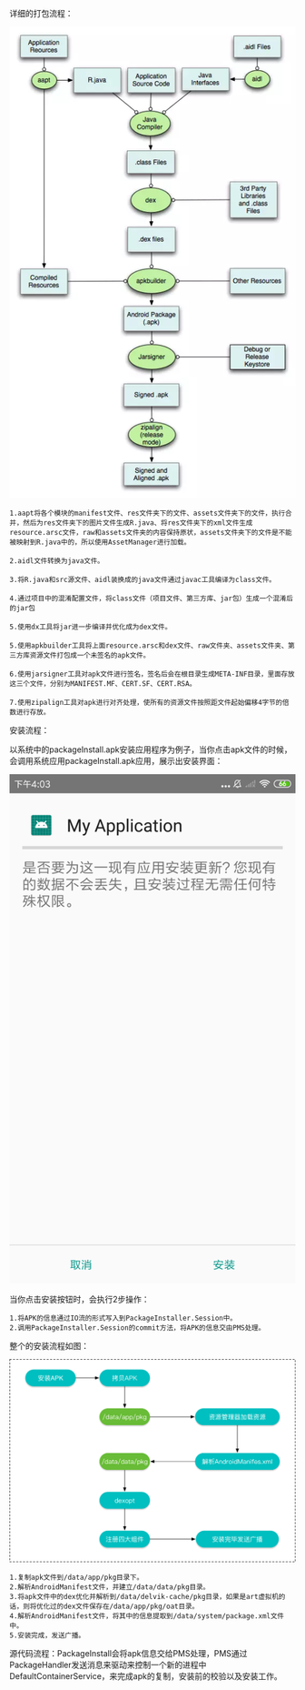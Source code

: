 详细的打包流程：

![install-image](./image/apk_build.png)

    1.aapt将各个模块的manifest文件、res文件夹下的文件、assets文件夹下的文件，执行合并，然后为res文件夹下的图片文件生成R.java、将res文件夹下的xml文件生成resource.arsc文件，raw和assets文件夹的内容保持原状，assets文件夹下的文件是不能被映射到R.java中的，所以使用AssetManager进行加载。

    2.aidl文件转换为java文件。

    3.将R.java和src源文件、aidl装换成的java文件通过javac工具编译为class文件。

    4.通过项目中的混淆配置文件，将class文件（项目文件、第三方库、jar包）生成一个混淆后的jar包

    5.使用dx工具将jar进一步编译并优化成为dex文件。

    5.使用apkbuilder工具将上面resource.arsc和dex文件、raw文件夹、assets文件夹、第三方库资源文件打包成一个未签名的apk文件。

    6.使用jarsigner工具对apk文件进行签名，签名后会在根目录生成META-INF目录，里面存放这三个文件，分别为MANIFEST.MF、CERT.SF、CERT.RSA。

    7.使用zipalign工具对apk进行对齐处理，使所有的资源文件按照距文件起始偏移4字节的倍数进行存放。


安装流程：

以系统中的packageInstall.apk安装应用程序为例子，当你点击apk文件的时候，会调用系统应用packageInstall.apk应用，展示出安装界面：

![install-image](./image/install_process.png)

当你点击安装按钮时，会执行2步操作：

    1.将APK的信息通过IO流的形式写入到PackageInstaller.Session中。
    2.调用PackageInstaller.Session的commit方法，将APK的信息交由PMS处理。

整个的安装流程如图：

![install-image](./image/apk_install_structure.png)

    1.复制apk文件到/data/app/pkg目录下。
    2.解析AndroidManifest文件，并建立/data/data/pkg目录。
    3.将apk文件中的dex优化并解析到/data/delvik-cache/pkg目录，如果是art虚拟机的话，则将优化过的dex文件保存在/data/app/pkg/oat目录。
    4.解析AndroidManifest文件，将其中的信息提取到/data/system/package.xml文件中。
    5.安装完成，发送广播。

源代码流程：PackageInstall会将apk信息交给PMS处理，PMS通过PackageHandler发送消息来驱动来控制一个新的进程中DefaultContainerService，来完成apk的复制，安装前的校验以及安装工作。